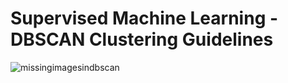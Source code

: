 # Supervised Machine Learning - DBSCAN Clustering Guidelines

![missingimagesindbscan](https://user-images.githubusercontent.com/14510359/39222287-e63ed902-4809-11e8-9cb3-b00390687692.png)
